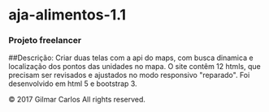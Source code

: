 # aja-alimentos-1.1
### Projeto freelancer

##Descrição:
  Criar duas telas com a api do maps, com busca dinamica e localização dos pontos das unidades no mapa. O site contêm 12 htmls, 
  que precisam ser revisados e ajustados no modo responsivo "reparado". Foi desenvolvido em html 5 e bootstrap 3.
 
© 2017 Gilmar Carlos All rights reserved.
